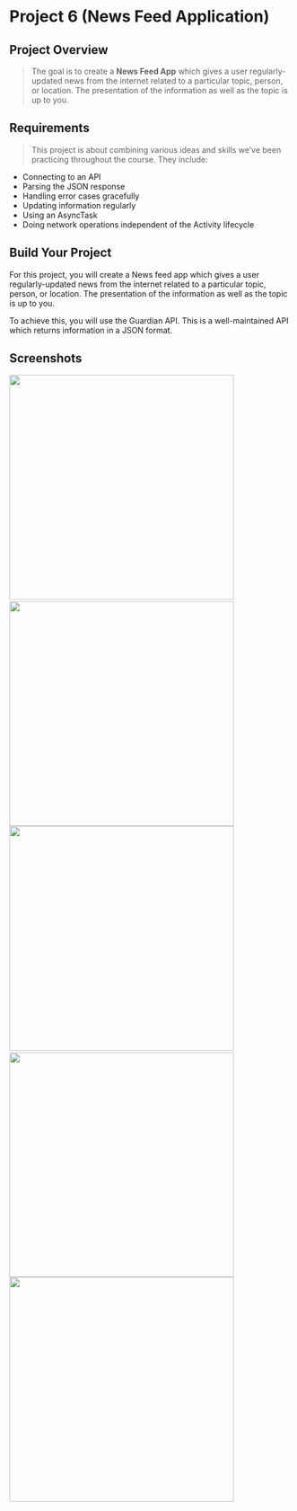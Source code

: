 # Project 6 (News Feed Application)
## Project Overview
 > The goal is to create a **News Feed App** which gives a user regularly-updated news from the internet related to a particular topic, person, or location. The presentation of the information as well as the topic is up to you. 
 ## Requirements
 > This project is about combining various ideas and skills we’ve been practicing throughout the course. They include:

* Connecting to an API
* Parsing the JSON response
* Handling error cases gracefully
* Updating information regularly
* Using an AsyncTask
* Doing network operations independent of the Activity lifecycle

 ## Build Your Project
 For this project, you will create a News feed app which gives a user regularly-updated news from the internet related to a particular topic, person, or location. The presentation of the information as well as the topic is up to you.
 
 To achieve this, you will use the Guardian API. This is a well-maintained API which returns information in a JSON format.
## Screenshots
 <img src="./Screenshots/1.png" width="400" /> &nbsp; 
 <img src="./Screenshots/2.png" width="400" />
 <br>
 <img src="./Screenshots/3.png" width="400" />
 &nbsp;
 <img src="./Screenshots/4.png" width="400" />
<br>
 <img src="./Screenshots/5.png" width="400" />

